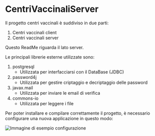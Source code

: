 # CentriVaccinaliServer

Il progetto centri vaccinali è suddiviso in due parti:
<ol>
<li>Centri vaccinali client</li>
<li>Centri vaccinali server</li>
</ol>
Questo ReadMe riguarda il lato server.

Le principali librerie esterne utilizzate sono:

<ol>
<li>
postgresql
<ul>
<li>Utilizzata per interfacciarsi con il DataBase (JDBC)</li>
</ul>

<li>
password4j
<ul>
<li>Utilizzata per gestire criptaggio e decriptaggio delle password</li>
</ul>

<li>
javax.mail
<ul>
<li>Utilizzata per inviare le email di verifica</li>
</ul>

<li>
commons-io
<ul>
<li>Utilizzata per leggere i file</li>
</ul>
</ol>

Per poter installare e compilare correttamente il progetto, è necessario configurare una nuova applicazione in questo
modo:

![Immagine di esempio configurazione](https://cdn.discordapp.com/attachments/939101398975545384/940267291474554890/Immagine_2022-02-07_162605.png)
